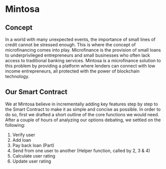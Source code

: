 # Mintosa

## Concept
In a world with many unexpected events, the importance of small lines of credit cannot be stressed enough. This is where the concept of microfinancing comes into play. Microfinance is the provision of small loans to underprivileged entrepreneurs and small businesses who often lack access to traditional banking services. 
Mintosa is a microfinance solution to this problem by providing a platform where lenders can connect with low income entrepreneurs, all protected with the power of blockchain technology.


## Our Smart Contract
We at Mintosa believe in incrementally adding key features step by step to the Smart Contract to make it as simple and concise as possible. In order to do so, first we drafted a short outline of the core functions we would need.
After a couple of hours of analyzing our options debating, we settled on the following:

1. Verify user
2. Add loan
3. Pay back loan (Part)
4. Send from one user to another (Helper function, called by 2, 3 & 4)
5. Calculate user rating
6. Update user rating
